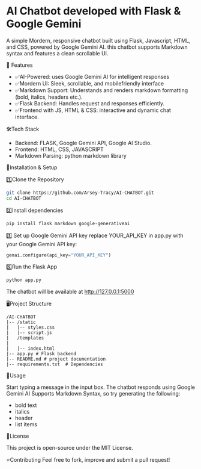 #  AI Chatbot developed with Flask & Google Gemini

A simple Mordern, responsive chatbot built using Flask, Javascript, HTML, and CSS, powered by Google Gemini AI. this chatbot supports Markdown syntax and features a clean scrollable UI.

🚀 Features

- ✅AI-Powered: uses Google Gemini AI for intelligent responses
- ✅Mordern UI: Sleek, scrollable, and mobilefriendly interface
- ✅Markdown Support: Understands and renders markdown formatting (bold, italics, headers etc.).
- ✅Flask Backend: Handles request and responses efficiently.
- ✅Frontend with JS, HTML & CSS: interactive and dynamic chat interface.

🛠️Tech Stack
- Backend: FLASK, Google Gemini API, Google AI Studio.
- Frontend: HTML, CSS, JAVASCRIPT
- Markdown Parsing: python markdown library

🚀Installation & Setup

1️⃣Clone the Repository

```bash
git clone https://github.com/Arsey-Tracy/AI-CHATBOT.git
cd AI-CHATBOT
```

2️⃣Install dependencies
```bash
pip install flask markdown google-generativeai
```

3️⃣ Set up Google Gemini API key
replace YOUR_API_KEY in app.py with your Google Gemini API key:
```python
genai.configure(api_key="YOUR_API_KEY")
```

5️⃣Run the Flask App

```bash
python app.py
```

The chatbot will be available at http://127.0.0.1:5000

🖥️Project Structure
```
/AI-CHATBOT
|-- /static
|   |-- styles.css
|   |-- script.js
|   /templates
|
|   |-- index.html
|-- app.py # Flask backend
|-- README.md # project documentation
|-- requirements.txt  # Dependencies

```
📌Usage

Start typing a message in the input box.
The chatbot responds using Google Gemini AI
Supports Markdown Syntax, so try generating the following:
- bold text
- italics
- header
- list items

📜License

This project is open-source under the MIT License.

⭐Contributing
Feel free to fork, improve and submit a pull request!

